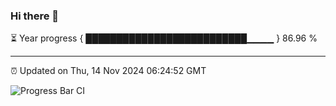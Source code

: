 ### Hi there 👋

⏳ Year progress { ██████████████████████████▁▁▁▁ } 86.96 %

---

⏰ Updated on Thu, 14 Nov 2024 06:24:52 GMT

![Progress Bar CI](https://github.com/liununu/liununu/workflows/Progress%20Bar%20CI/badge.svg)
